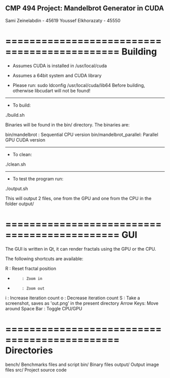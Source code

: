 CMP 494 Project: Mandelbrot Generator in CUDA
---------------------------------------------

Sami Zeinelabdin - 45619
Youssef Elkhorazaty - 45550

=============================================
Building
=============================================

- Assumes CUDA is installed in /usr/local/cuda

- Assumes a 64bit system and CUDA library

- Please run: sudo ldconfig /usr/local/cuda/lib64
  Before building, otherwise libcudart will not be found!

---------------------------------------------

- To build:

./build.sh

Binaries will be found in the bin/ directory.
The binaries are:

bin/mandelbrot         : Sequential CPU version
bin/mandelbrot_parallel: Parallel GPU CUDA version

---------------------------------------------

- To clean:

./clean.sh

---------------------------------------------

- To test the program run:

./output.sh

This will output 2 files, one from the GPU and one from the CPU in the folder output/


=============================================
GUI
=============================================

The GUI is written in Qt, it can render fractals
using the GPU or the CPU.

The following shortcuts are available:

R         : Reset fractal position
+         : Zoom in
-         : Zoom out
i         : Increase iteration count
o         : Decrease iteration count
S         : Take a screenshot, saves as 'out.png' in the present directory
Arrow Keys: Move around
Space Bar : Toggle CPU/GPU


=============================================
Directories
=============================================

bench/   Benchmarks files and script
bin/     Binary files
output/  Output image files
src/     Project source code